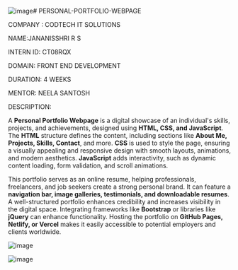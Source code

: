 ![image](https://github.com/user-attachments/assets/af11b480-ef17-4ee4-81de-28f6f77c826b)# PERSONAL-PORTFOLIO-WEBPAGE

COMPANY : CODTECH IT SOLUTIONS

NAME:JANANISSHRI R S

INTERN ID: CT08RQX

DOMAIN: FRONT END DEVELOPMENT

DURATION: 4 WEEKS

MENTOR: NEELA SANTOSH

DESCRIPTION:

A **Personal Portfolio Webpage** is a digital showcase of an individual's skills, projects, and achievements, designed using **HTML, CSS, and JavaScript**. The **HTML** structure defines the content, including sections like **About Me, Projects, Skills, Contact**, and more. **CSS** is used to style the page, ensuring a visually appealing and responsive design with smooth layouts, animations, and modern aesthetics. **JavaScript** adds interactivity, such as dynamic content loading, form validation, and scroll animations.  

This portfolio serves as an online resume, helping professionals, freelancers, and job seekers create a strong personal brand. It can feature a **navigation bar, image galleries, testimonials, and downloadable resumes**. A well-structured portfolio enhances credibility and increases visibility in the digital space. Integrating frameworks like **Bootstrap** or libraries like **jQuery** can enhance functionality. Hosting the portfolio on **GitHub Pages, Netlify, or Vercel** makes it easily accessible to potential employers and clients worldwide.

![image](https://github.com/user-attachments/assets/eb50317f-a5c8-4e1c-b6f3-75a2596937c0)

![image](https://github.com/user-attachments/assets/b59fef26-b819-470a-8675-ae8729cfe771)


